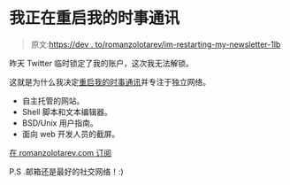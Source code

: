 # 我正在重启我的时事通讯

> 原文:[https://dev . to/romanzolotarev/im-restarting-my-newsletter-1lb](https://dev.to/romanzolotarev/im-restarting-my-newsletter-1ilb)

昨天 Twitter 临时锁定了我的账户，这次我无法解锁。

这就是为什么我决定[重启我的时事通讯](https://www.romanzolotarev.com/n.html)并专注于独立网络。

*   自主托管的网站。
*   Shell 脚本和文本编辑器。
*   BSD/Unix 用户指南。
*   面向 web 开发人员的截屏。

[在 romanzolotarev.com 订阅](https://www.romanzolotarev.com/)

P.S .邮箱还是最好的社交网络！:)